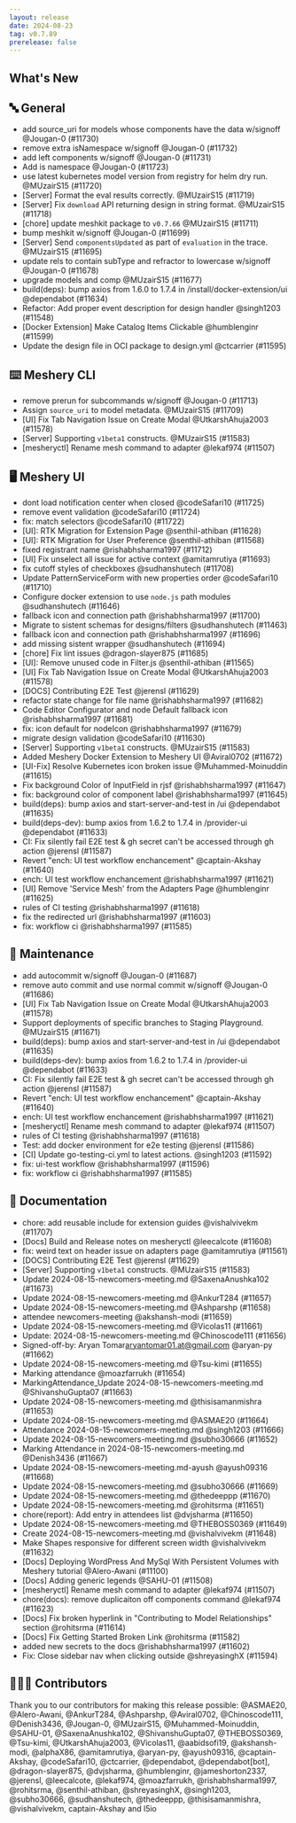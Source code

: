 ```yaml
---
layout: release
date: 2024-08-23
tag: v0.7.89
prerelease: false
---
```


## What's New
## 🔤 General
- add source_uri for models whose components have the data w/signoff @Jougan-0 (#11730)
- remove extra isNamespace w/signoff @Jougan-0 (#11732)
- add left components w/signoff @Jougan-0 (#11731)
- Add is namespace @Jougan-0 (#11723)
- use latest kubernetes model version from registry for helm dry run. @MUzairS15 (#11720)
- [Server] Format the eval results correctly. @MUzairS15 (#11719)
- [Server] Fix `download` API returning design in string format. @MUzairS15 (#11718)
- [chore] update meshkit package to `v0.7.66` @MUzairS15 (#11711)
- bump meshkit w/signoff @Jougan-0 (#11699)
- [Server] Send `componentsUpdated` as part of `evaluation` in the trace. @MUzairS15 (#11695)
- update rels to contain subType and refractor to lowercase w/signoff @Jougan-0 (#11678)
- upgrade models and comp @MUzairS15 (#11677)
- build(deps): bump axios from 1.6.0 to 1.7.4 in /install/docker-extension/ui @dependabot (#11634)
- Refactor: Add proper event description for design handler @singh1203 (#11548)
- [Docker Extension] Make Catalog Items Clickable @humblenginr (#11599)
- Update the design file in OCI package to design.yml @ctcarrier (#11595)

## ⌨️ Meshery CLI

- remove prerun for subcommands w/signoff @Jougan-0 (#11713)
- Assign `source_uri` to model metadata. @MUzairS15 (#11709)
- [UI] Fix Tab Navigation Issue on Create Modal @UtkarshAhuja2003 (#11578)
- [Server] Supporting `v1beta1` constructs. @MUzairS15 (#11583)
- [mesheryctl] Rename mesh command to adapter @lekaf974 (#11507)

## 🖥 Meshery UI

- dont load notification center when closed @codeSafari10 (#11725)
- remove event validation @codeSafari10 (#11724)
- fix: match selectors @codeSafari10 (#11722)
- [UI]: RTK Migration for Extension Page @senthil-athiban (#11628)
- [UI]: RTK Migration for User Preference @senthil-athiban (#11568)
- fixed registrant name @rishabhsharma1997 (#11712)
- [UI] Fix unselect all issue for active context @amitamrutiya (#11693)
- fix cutoff styles of checkboxes @sudhanshutech (#11708)
- Update PatternServiceForm with new properties order  @codeSafari10 (#11710)
- Configure docker extension to use `node.js` path modules @sudhanshutech (#11646)
- fallback icon and connection path @rishabhsharma1997 (#11700)
- Migrate to sistent schemas for designs/filters @sudhanshutech (#11463)
- fallback icon and connection path @rishabhsharma1997 (#11696)
- add missing sistent wrapper @sudhanshutech (#11694)
- [chore] Fix lint issues @dragon-slayer875 (#11685)
- [UI]: Remove unused code in Filter.js @senthil-athiban (#11565)
- [UI] Fix Tab Navigation Issue on Create Modal @UtkarshAhuja2003 (#11578)
- [DOCS] Contributing E2E Test @jerensl (#11629)
- refactor state change for file name @rishabhsharma1997 (#11682)
- Code Editor Configurator and node Default fallback icon @rishabhsharma1997 (#11681)
- fix: icon default for nodeIcon @rishabhsharma1997 (#11679)
- migrate design validation @codeSafari10 (#11630)
- [Server] Supporting `v1beta1` constructs. @MUzairS15 (#11583)
- Added Meshery Docker Extension to Meshery UI @Aviral0702 (#11672)
- [UI-Fix] Resolve Kubernetes icon broken issue @Muhammed-Moinuddin (#11615)
- Fix background Color of InputField in rjsf @rishabhsharma1997 (#11647)
- fix: background color of component label @rishabhsharma1997 (#11645)
- build(deps): bump axios and start-server-and-test in /ui @dependabot (#11635)
- build(deps-dev): bump axios from 1.6.2 to 1.7.4 in /provider-ui @dependabot (#11633)
- CI: Fix silently fail E2E test & gh secret can't be accessed through gh action @jerensl (#11587)
- Revert "ench: UI test workflow enchancement" @captain-Akshay (#11640)
- ench: UI test workflow enchancement @rishabhsharma1997 (#11621)
- [UI] Remove 'Service Mesh' from the Adapters Page @humblenginr (#11625)
- rules of CI testing @rishabhsharma1997 (#11618)
- fix the redirected url @rishabhsharma1997 (#11603)
- fix: workflow ci @rishabhsharma1997 (#11585)

## 🧰 Maintenance

- add autocommit w/signoff @Jougan-0 (#11687)
- remove auto commit and use normal commit w/signoff @Jougan-0 (#11686)
- [UI] Fix Tab Navigation Issue on Create Modal @UtkarshAhuja2003 (#11578)
- Support deployments of specific branches to Staging Playground. @MUzairS15 (#11671)
- build(deps): bump axios and start-server-and-test in /ui @dependabot (#11635)
- build(deps-dev): bump axios from 1.6.2 to 1.7.4 in /provider-ui @dependabot (#11633)
- CI: Fix silently fail E2E test & gh secret can't be accessed through gh action @jerensl (#11587)
- Revert "ench: UI test workflow enchancement" @captain-Akshay (#11640)
- ench: UI test workflow enchancement @rishabhsharma1997 (#11621)
- [mesheryctl] Rename mesh command to adapter @lekaf974 (#11507)
- rules of CI testing @rishabhsharma1997 (#11618)
- Test: add docker environment for e2e testing @jerensl (#11586)
- [CI] Update go-testing-ci.yml to latest actions. @singh1203 (#11592)
- fix: ui-test workflow @rishabhsharma1997 (#11596)
- fix: workflow ci @rishabhsharma1997 (#11585)

## 📖 Documentation

- chore: add reusable include for extension guides @vishalvivekm (#11707)
- [Docs] Build and Release notes on mesheryctl @leecalcote (#11608)
- fix: weird text on header issue on adapters page @amitamrutiya (#11561)
- [DOCS] Contributing E2E Test @jerensl (#11629)
- [Server] Supporting `v1beta1` constructs. @MUzairS15 (#11583)
- Update 2024-08-15-newcomers-meeting.md @SaxenaAnushka102 (#11673)
- Update 2024-08-15-newcomers-meeting.md @AnkurT284 (#11657)
- Update 2024-08-15-newcomers-meeting.md @Ashparshp (#11658)
- attendee newcomers-meeting @akshansh-modi (#11659)
- Update 2024-08-15-newcomers-meeting.md @Vicolas11 (#11661)
- Update: 2024-08-15-newcomers-meeting.md @Chinoscode111 (#11656)
- Signed-off-by: Aryan Tomar<aryantomar01.at@gmail.com> @aryan-py (#11662)
- Update 2024-08-15-newcomers-meeting.md @Tsu-kimi (#11655)
- Marking attendance @moazfarrukh (#11654)
- MarkingAttendance_Update 2024-08-15-newcomers-meeting.md @ShivanshuGupta07 (#11663)
- Update 2024-08-15-newcomers-meeting.md @thisisamanmishra (#11653)
- Update 2024-08-15-newcomers-meeting.md @ASMAE20 (#11664)
- Attendance 2024-08-15-newcomers-meeting.md @singh1203 (#11666)
- Update 2024-08-15-newcomers-meeting.md @subho30666 (#11652)
- Marking Attendance in 2024-08-15-newcomers-meeting.md @Denish3436 (#11667)
- Update 2024-08-15-newcomers-meeting.md-ayush @ayush09316 (#11668)
- Update 2024-08-15-newcomers-meeting.md @subho30666 (#11669)
- Update 2024-08-15-newcomers-meeting.md @thedeeppp (#11670)
- Update 2024-08-15-newcomers-meeting.md @rohitsrma (#11651)
- chore(report): Add entry in attendees list @dvjsharma (#11650)
- Update 2024-08-15-newcomers-meeting.md @THEBOSS0369 (#11649)
- Create 2024-08-15-newcomers-meeting.md @vishalvivekm (#11648)
- Make Shapes responsive for different screen width @vishalvivekm (#11632)
- [Docs] Deploying WordPress And MySql With Persistent Volumes with Meshery tutorial @Alero-Awani (#11100)
- [Docs] Adding generic legends @SAHU-01 (#11508)
- [mesheryctl] Rename mesh command to adapter @lekaf974 (#11507)
- chore(docs): remove duplicaiton off components command @lekaf974 (#11623)
- [Docs] Fix broken hyperlink in "Contributing to Model Relationships" section @rohitsrma (#11614)
- [Docs] Fix Getting Started Broken Link @rohitsrma (#11582)
- added new secrets to the docs @rishabhsharma1997 (#11602)
- Fix: Close sidebar nav when clicking outside @shreyasinghX (#11594)

## 👨🏽‍💻 Contributors

Thank you to our contributors for making this release possible:
@ASMAE20, @Alero-Awani, @AnkurT284, @Ashparshp, @Aviral0702, @Chinoscode111, @Denish3436, @Jougan-0, @MUzairS15, @Muhammed-Moinuddin, @SAHU-01, @SaxenaAnushka102, @ShivanshuGupta07, @THEBOSS0369, @Tsu-kimi, @UtkarshAhuja2003, @Vicolas11, @aabidsofi19, @akshansh-modi, @alphaX86, @amitamrutiya, @aryan-py, @ayush09316, @captain-Akshay, @codeSafari10, @ctcarrier, @dependabot, @dependabot[bot], @dragon-slayer875, @dvjsharma, @humblenginr, @jameshorton2337, @jerensl, @leecalcote, @lekaf974, @moazfarrukh, @rishabhsharma1997, @rohitsrma, @senthil-athiban, @shreyasinghX, @singh1203, @subho30666, @sudhanshutech, @thedeeppp, @thisisamanmishra, @vishalvivekm, captain-Akshay and l5io
